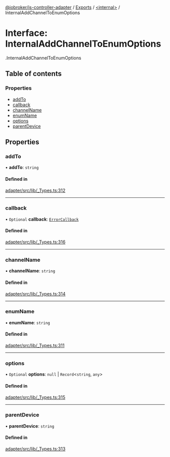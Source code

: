 [@iobroker/js-controller-adapter](../README.md) / [Exports](../modules.md) / [<internal\>](../modules/internal_.md) / InternalAddChannelToEnumOptions

# Interface: InternalAddChannelToEnumOptions

[<internal>](../modules/internal_.md).InternalAddChannelToEnumOptions

## Table of contents

### Properties

- [addTo](internal_.InternalAddChannelToEnumOptions.md#addto)
- [callback](internal_.InternalAddChannelToEnumOptions.md#callback)
- [channelName](internal_.InternalAddChannelToEnumOptions.md#channelname)
- [enumName](internal_.InternalAddChannelToEnumOptions.md#enumname)
- [options](internal_.InternalAddChannelToEnumOptions.md#options)
- [parentDevice](internal_.InternalAddChannelToEnumOptions.md#parentdevice)

## Properties

### addTo

• **addTo**: `string`

#### Defined in

[adapter/src/lib/_Types.ts:312](https://github.com/ioBroker/ioBroker.js-controller/blob/53af05e3/packages/adapter/src/lib/_Types.ts#L312)

___

### callback

• `Optional` **callback**: [`ErrorCallback`](../modules/internal_.md#errorcallback)

#### Defined in

[adapter/src/lib/_Types.ts:316](https://github.com/ioBroker/ioBroker.js-controller/blob/53af05e3/packages/adapter/src/lib/_Types.ts#L316)

___

### channelName

• **channelName**: `string`

#### Defined in

[adapter/src/lib/_Types.ts:314](https://github.com/ioBroker/ioBroker.js-controller/blob/53af05e3/packages/adapter/src/lib/_Types.ts#L314)

___

### enumName

• **enumName**: `string`

#### Defined in

[adapter/src/lib/_Types.ts:311](https://github.com/ioBroker/ioBroker.js-controller/blob/53af05e3/packages/adapter/src/lib/_Types.ts#L311)

___

### options

• `Optional` **options**: ``null`` \| `Record`<`string`, `any`\>

#### Defined in

[adapter/src/lib/_Types.ts:315](https://github.com/ioBroker/ioBroker.js-controller/blob/53af05e3/packages/adapter/src/lib/_Types.ts#L315)

___

### parentDevice

• **parentDevice**: `string`

#### Defined in

[adapter/src/lib/_Types.ts:313](https://github.com/ioBroker/ioBroker.js-controller/blob/53af05e3/packages/adapter/src/lib/_Types.ts#L313)
